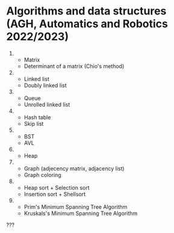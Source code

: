 # Algorithms and data structures (AGH, Automatics and Robotics 2022/2023)

1. - Matrix
   - Determinant of a matrix (Chio's method)
   
2. - Linked list
   - Doubly linked list
   
3. - Queue
   - Unrolled linked list

4. - Hash table
   - Skip list
   
5. - BST
   - AVL
   
6. - Heap

7. - Graph (adjecency matrix, adjacency list)
   - Graph coloring
   
8. - Heap sort + Selection sort
   - Insertion sort + Shellsort

9. - Prim's Minimum Spanning Tree Algorithm
   - Kruskals's Minimum Spanning Tree Algorithm

???
